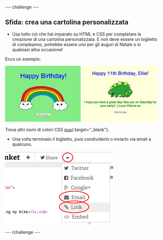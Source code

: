 \--- challenge \---

## Sfida: crea una cartolina personalizzata

+ Usa tutto ciò che hai imparato su HTML e CSS per completare la creazione di una cartolina personalizzata. E non deve essere un biglietto di compleanno, potrebbe essere uno per gli auguri di Natale o in qualsiasi altra occasione!

Ecco un esempio:

![screenshot](images/birthday-final.png)

Trova altri nomi di colori CSS [qua](http://jumpto.cc/colours){:target="_blank"}.

+ Una volta terminato il biglietto, puoi condividerlo o inviarlo via email a qualcuno.

![schermata](images/birthday-share.png)

\--- /challenge \---